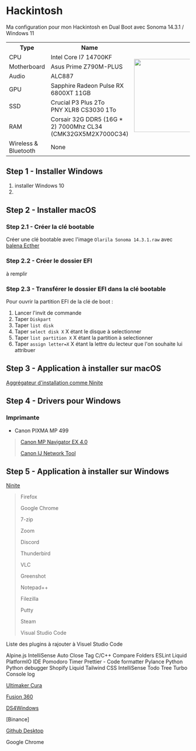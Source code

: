 # Hackintosh
Ma configuration pour mon Hackintosh en Dual Boot avec Sonoma 14.3.1 / Windows 11

<table>
<tr>
  <th>Type</th>
  <th>Name</th>
  <th></th>
</tr>
  <tr>
    <td>CPU</td>
    <td>Intel Core I7 14700KF</td>
    <td rowspan="6"><img width="200" src="/screenshot/screenshot.png"></td>
  </tr>
  <tr>
    <td>Motherboard</td>
    <td>Asus Prime Z790M-PLUS</td>
  </tr>
  <tr>
    <td>Audio</td>
    <td>ALC887</td>
  </tr>
  <tr>
    <td>GPU</td>
    <td>Sapphire Radeon Pulse RX 6800XT 11GB</td>
  </tr>
  <tr>
    <td>SSD</td>
    <td>
      Crucial P3 Plus 2To
      <br>
      PNY XLR8 CS3030 1To
    </td>
  </tr>
  <tr>
    <td>RAM</td>
    <td>Corsair 32G DDR5 (16G * 2) 7000Mhz CL34 (CMK32GX5M2X7000C34)</td>
  </tr>
  <tr>
    <td>Wireless &amp; Bluetooth</td>
    <td>None</td>
  </tr>
</table>

## Step 1 - Installer Windows 
1. installer Windows 10
2. 

## Step 2 - Installer macOS
### Step 2.1 - Créer la clé bootable

Créer une clé bootable avec l'image `Olarila Sonoma 14.3.1.raw` avec [balena Ecther](https://etcher.balena.io/)

### Step 2.2 - Créer le dossier EFI

à remplir

### Step 2.3 - Transférer le dossier EFI dans la clé bootable

Pour ouvrir la partition EFI de la clé de boot : 
1. Lancer l'invit de commande
2. Taper `Diskpart`
3. Taper `list disk`
4. Taper `select disk X` X étant le disque à selectionner
5. Taper `list partition X` X étant la partition à selectionner
6. Taper `assign letter=X` X étant la lettre du lecteur que l'on souhaite lui attribuer

## Step 3 - Application à installer sur macOS

[Aggrégateur d'installation comme Ninite](https://macapps.link/en/)

## Step 4 - Drivers pour Windows

### Imprimante

- Canon PIXMA MP 499
> [Canon MP Navigator EX 4.0](https://www.canon.fr/support/consumer_products/software/mp-navigator-ex.html)
> 
> [Canon IJ Network Tool](https://www.canon.fr/support/consumer_products/software/ij-network-tool.html)

## Step 5 - Application à installer sur Windows

[Ninite](https://ninite.com/7zip-chrome-discord-filezilla-firefox-greenshot-notepadplusplus-putty-steam-thunderbird-vlc-vscode-zoom/)

> Firefox
>
> Google Chrome
>
> 7-zip
>
> Zoom
>
> Discord
>
> Thunderbird
>
> VLC
>
> Greenshot
>
> Notepad++
> 
> Filezilla
> 
> Putty
> 
> Steam
> 
> Visual Studio Code


Liste des plugins à rajouter à Visuel Studio Code

Alpine.js IntelliSense
Auto Close Tag
C/C++
Compare Folders
ESLint
Liquid
PlatformIO IDE
Pomodoro Timer
Prettier - Code formatter
Pylance
Python
Python debugger
Shopify Liquid
Tailwind CSS IntelliSense
Todo Tree
Turbo Console log

[Ultimaker Cura](https://ultimaker.com/software/ultimaker-cura/#downloads)  

[Fusion 360](https://www.autodesk.com/products/fusion-360/overview)

[DS4Windows](https://ds4-windows.com/download/ryochan7-ds4windows/)

[Binance]

[Github Desktop](https://desktop.github.com/)

Google Chrome



